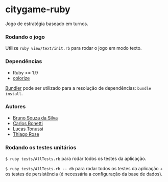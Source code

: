 # citygame-ruby

Jogo de estratégia baseado em turnos.

### Rodando o jogo

Utilize `ruby view/text/init.rb` para rodar o jogo em modo texto.

### Dependências

* Ruby >= 1.9
* [colorize](https://github.com/fazibear/colorize)

[Bundler](http://bundler.io/) pode ser utilizado para a resolução de dependências: `bundle install`.

### Autores

* [Bruno Souza da Silva](https://github.com/brunosouzasilva)
* [Carlos Bonetti](https://github.com/CarlosBonetti/citygame-ruby)
* [Lucas Tonussi](https://github.com/tonussi)
* [Thiago Rose](https://github.com/thisenrose)

### Rodando os testes unitários

`$ ruby tests/AllTests.rb` para rodar todos os testes da aplicação.

`$ ruby tests/AllTests.rb -- db` para rodar todos os testes da aplicação + os testes de persistência (é necessária a configuração da base de dados).
